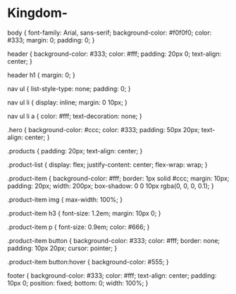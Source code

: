 # Kingdom-
body {
    font-family: Arial, sans-serif;
    background-color: #f0f0f0;
    color: #333;
    margin: 0;
    padding: 0;
}

header {
    background-color: #333;
    color: #fff;
    padding: 20px 0;
    text-align: center;
}

header h1 {
    margin: 0;
}

nav ul {
    list-style-type: none;
    padding: 0;
}

nav ul li {
    display: inline;
    margin: 0 10px;
}

nav ul li a {
    color: #fff;
    text-decoration: none;
}

.hero {
    background-color: #ccc;
    color: #333;
    padding: 50px 20px;
    text-align: center;
}

.products {
    padding: 20px;
    text-align: center;
}

.product-list {
    display: flex;
    justify-content: center;
    flex-wrap: wrap;
}

.product-item {
    background-color: #fff;
    border: 1px solid #ccc;
    margin: 10px;
    padding: 20px;
    width: 200px;
    box-shadow: 0 0 10px rgba(0, 0, 0, 0.1);
}

.product-item img {
    max-width: 100%;
}

.product-item h3 {
    font-size: 1.2em;
    margin: 10px 0;
}

.product-item p {
    font-size: 0.9em;
    color: #666;
}

.product-item button {
    background-color: #333;
    color: #fff;
    border: none;
    padding: 10px 20px;
    cursor: pointer;
}

.product-item button:hover {
    background-color: #555;
}

footer {
    background-color: #333;
    color: #fff;
    text-align: center;
    padding: 10px 0;
    position: fixed;
    bottom: 0;
    width: 100%;
}
